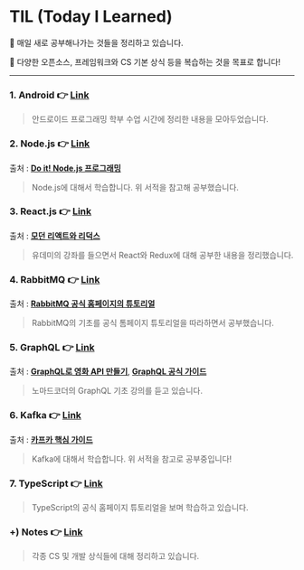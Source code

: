 # TIL (Today I Learned)

📝 매일 새로 공부해나가는 것들을 정리하고 있습니다.

📝 다양한 오픈소스, 프레임워크와 CS 기본 상식 등을 복습하는 것을 목표로 합니다!



___

### 1. Android :point_right: [**Link**](https://github.com/3457soso/TIL/tree/master/Android)

  > 안드로이드 프로그래밍 학부 수업 시간에 정리한 내용을 모아두었습니다.



### 2. Node.js 👉 [**Link**](https://github.com/3457soso/TIL/tree/master/Node.js)

출처 : [**Do it! Node.js 프로그래밍**](https://book.naver.com/bookdb/book_detail.nhn?bid=11738465)

  > Node.js에 대해서 학습합니다. 위 서적을 참고해 공부했습니다.
  

  

### 3. React.js 👉 [**Link**](https://github.com/3457soso/TIL/tree/master/React.js)

출처 : [**모던 리액트와 리덕스**](https://www.udemy.com/react-redux-korean/)

  > 유데미의 강좌를 들으면서 React와 Redux에 대해 공부한 내용을 정리했습니다.

  

### 4. RabbitMQ 👉 [**Link**](https://github.com/3457soso/TIL/tree/master/RabbitMQ)

출처 : [**RabbitMQ 공식 홈페이지의 튜토리얼**](https://www.rabbitmq.com/getstarted.html)

  > RabbitMQ의 기초를 공식 톰페이지 튜토리얼을 따라하면서 공부했습니다.



### 5. GraphQL 👉 [**Link**](https://github.com/3457soso/TIL/tree/master/GraphQL)

출처 : [**GraphQL로 영화 API 만들기**](https://academy.nomadcoders.co/p/make-a-movie-api-with-graphql-and-nodejs-super-begginner), [**GraphQL 공식 가이드**](https://graphql.org/learn/)

  > 노마드코더의 GraphQL 기초 강의를 듣고 있습니다.


### 6. Kafka 👉 [**Link**](https://github.com/3457soso/TIL/tree/master/Kafka)

출처 : [**카프카 핵심 가이드**](https://book.naver.com/bookdb/book_detail.nhn?bid=14093855)

  > Kafka에 대해서 학습합니다. 위 서적을 참고로 공부중입니다!
  

### 7. TypeScript 👉 [**Link**](https://github.com/3457soso/TIL/tree/master/TypeScript)

  > TypeScript의 공식 홈페이지 튜토리얼을 보며 학습하고 있습니다.
  

### +) Notes 👉 [**Link**](https://github.com/3457soso/study-spring-framework/tree/master/4_intelliJ-intro)

  > 각종 CS 및 개발 상식들에 대해 정리하고 있습니다.

